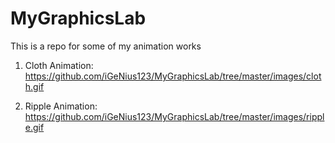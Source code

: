# MyGraphicsLab
This is a repo for some of my animation works

1. Cloth Animation:
https://github.com/iGeNius123/MyGraphicsLab/tree/master/images/cloth.gif

2. Ripple Animation:
https://github.com/iGeNius123/MyGraphicsLab/tree/master/images/ripple.gif
